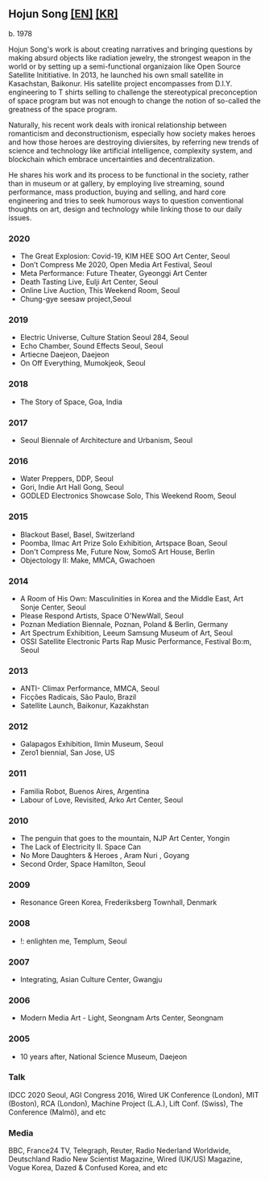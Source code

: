 ## Hojun Song [[EN]](hojunsong.md) [[KR]](hojunsong_KR.md)
b. 1978

Hojun Song's work is about creating narratives and bringing questions by making absurd objects like radiation jewelry, the strongest weapon in the world or by setting up a semi-functional organizaion like Open Source Satellite Inititiative. In 2013, he launched his own small satellite in Kasachstan, Baikonur. His satellite project encompasses from D.I.Y. engineering to T shirts selling to challenge the stereotypical preconception of space program but was not enough to change the notion of so-called the greatness of the space program. 

Naturally, his recent work deals with ironical relationship between romanticism and deconstructionism, especially how society makes heroes and how those heroes are destroying diviersites, by referring new trends of science and technology like artificial intelligence, complexity system, and blockchain which embrace uncertainties and decentralization.

He shares his work and its process to be functional in the society, rather than in museum or at gallery, by employing live streaming, sound performance, mass production, buying and selling, and hard core engineering and tries to seek humorous ways to question conventional thoughts on art, design and technology while linking those to our daily issues.
  
### 2020	
- The Great Explosion: Covid-19, KIM HEE SOO Art Center, Seoul
- Don’t Compress Me 2020, Open Media Art Festival, Seoul  
- Meta Performance: Future Theater, Gyeonggi Art Center  
- Death Tasting Live, Eulji Art Center, Seoul  
- Online Live Auction, This Weekend Room, Seoul  
- Chung-gye seesaw project,Seoul  
### 2019	
- Electric Universe, Culture Station Seoul 284, Seoul  
- Echo Chamber, Sound Effects Seoul, Seoul  
- Artiecne Daejeon, Daejeon  
- On Off Everything, Mumokjeok, Seoul  
### 2018 	
- The Story of Space, Goa, India  
### 2017	
- Seoul Biennale of Architecture and Urbanism, Seoul  
### 2016	
- Water Preppers, DDP, Seoul  
- Gori, Indie Art Hall Gong, Seoul  
- GODLED Electronics Showcase Solo, This Weekend Room, Seoul  
### 2015	
- Blackout Basel, Basel, Switzerland  
- Poomba, Ilmac Art Prize Solo Exhibition, Artspace Boan, Seoul  
- Don't Compress Me, Future Now, SomoS Art House, Berlin  
- Objectology II: Make, MMCA, Gwachoen  
### 2014	
- A Room of His Own: Masculinities in Korea and the Middle East, Art Sonje Center, Seoul  
- Please Respond Artists, Space O'NewWall, Seoul  
- Poznan Mediation Biennale, Poznan, Poland & Berlin, Germany  
- Art Spectrum Exhibition, Leeum Samsung Museum of Art, Seoul  
- OSSI Satellite Electronic Parts Rap Music Performance, Festival Bo:m, Seoul  
### 2013	
- ANTI- Climax Performance, MMCA, Seoul  
- Ficções Radicais, São Paulo, Brazil  
- Satellite Launch, Baikonur, Kazakhstan  
### 2012	
- Galapagos Exhibition, Ilmin Museum, Seoul  
- Zero1 biennial, San Jose, US  
### 2011	
- Familia Robot, Buenos Aires, Argentina  
- Labour of Love, Revisited, Arko Art Center, Seoul  
### 2010	
- The penguin that goes to the mountain, NJP Art Center, Yongin  
- The Lack of Electricity II. Space Can  
- No More Daughters & Heroes , Aram Nuri , Goyang  
- Second Order, Space Hamilton, Seoul  
### 2009	
- Resonance Green Korea, Frederiksberg Townhall, Denmark  
### 2008	
- !: enlighten me, Templum, Seoul  
### 2007	
- Integrating, Asian Culture Center, Gwangju  
### 2006	
- Modern Media Art - Light, Seongnam Arts Center, Seongnam  
### 2005	
- 10 years after, National Science Museum, Daejeon  

### Talk
IDCC 2020 Seoul, AGI Congress 2016, Wired UK Conference (London), MIT (Boston), RCA (London), Machine Project (L.A.),
Lift Conf. (Swiss), The Conference (Malmö), and etc

### Media
BBC, France24 TV, Telegraph, Reuter, Radio Nederland Worldwide, Deutschland Radio
New Scientist Magazine, Wired (UK/US) Magazine, Vogue Korea, Dazed & Confused Korea, and etc